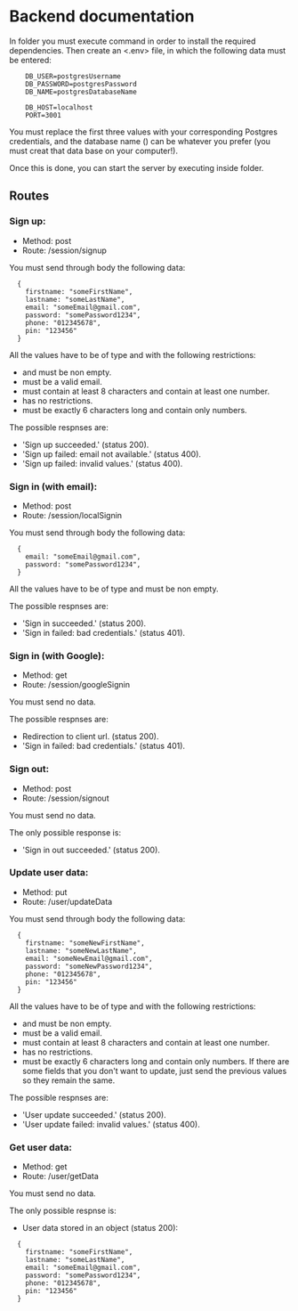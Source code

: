 # Backend documentation

In <back> folder you must execute <npm install> command in order to install the required dependencies.
Then create an <.env> file, in which the following data must be entered:
```
    DB_USER=postgresUsername
    DB_PASSWORD=postgresPassword
    DB_NAME=postgresDatabaseName

    DB_HOST=localhost
    PORT=3001   
```
You must replace the first three values with your corresponding Postgres credentials,
and the database name (<postgresDatabaseName>) can be whatever you prefer (you must creat that data base on your computer!).

Once this is done, you can start the server by executing <npm start> inside <back> folder.

## Routes

### Sign up:

- Method: post 
- Route: /session/signup

You must send through body the following data:
``` 
  {
    firstname: "someFirstName",                                              
    lastname: "someLastName",
    email: "someEmail@gmail.com",
    password: "somePassword1234",
    phone: "012345678",
    pin: "123456"
  }
``` 
All the values have to be of type <string> and with the following restrictions:
- <firstname> and <lastname> must be non empty.
- <email> must be a valid email. 
- <password> must contain at least 8 characters and contain at least one number.
- <phone> has no restrictions.
- <pin> must be exactly 6 characters long and contain only numbers.

The possible respnses are:
- 'Sign up succeeded.' (status 200).
- 'Sign up failed: email not available.' (status 400).
- 'Sign up failed: invalid values.' (status 400).

### Sign in (with email):

- Method: post 
- Route: /session/localSignin

You must send through body the following data:
``` 
  {
    email: "someEmail@gmail.com",
    password: "somePassword1234",
  }
``` 
All the values have to be of type <string> and must be non empty.

The possible respnses are:
- 'Sign in succeeded.' (status 200).
- 'Sign in failed: bad credentials.' (status 401).
   
### Sign in (with Google):

- Method: get 
- Route: /session/googleSignin

You must send no data.

The possible respnses are:
- Redirection to client url. (status 200).
- 'Sign in failed: bad credentials.' (status 401).
   
### Sign out:

- Method: post 
- Route: /session/signout

You must send no data.

The only possible response is:
- 'Sign in out succeeded.' (status 200).

### Update user data:

- Method: put 
- Route: /user/updateData

You must send through body the following data:
``` 
  {
    firstname: "someNewFirstName",                                              
    lastname: "someNewLastName",
    email: "someNewEmail@gmail.com",
    password: "someNewPassword1234",
    phone: "012345678",
    pin: "123456"
  }
``` 
All the values have to be of type <string> and with the following restrictions:
- <firstname> and <lastname> must be non empty.
- <email> must be a valid email. 
- <password> must contain at least 8 characters and contain at least one number.
- <phone> has no restrictions.
- <pin> must be exactly 6 characters long and contain only numbers.
If there are some fields that you don't want to update, just send the previous
values so they remain the same.

The possible respnses are:
- 'User update succeeded.' (status 200).
- 'User update failed: invalid values.' (status 400).

### Get user data:

- Method: get 
- Route: /user/getData

You must send no data.

The only possible respnse is:
- User data stored in an object (status 200):
``` 
  {
    firstname: "someFirstName",                                              
    lastname: "someLastName",
    email: "someEmail@gmail.com",
    password: "somePassword1234",
    phone: "012345678",
    pin: "123456"
  }
``` 
